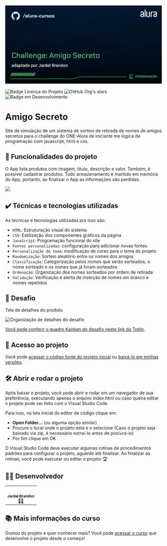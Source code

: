 
![Capa do Projeto](assets/capa-amigo_secreto-jardel.png)

![Badge Licença do Projeto](https://img.shields.io/github/license/alura-cursos/android-com-kotlin-personalizando-ui)
![GitHub Org's stars](https://img.shields.io/github/stars/camilafernanda?style=social)
![Badge em Desenvolvimento](http://img.shields.io/static/v1?label=STATUS&message=EM%20DESENVOLVIMENTO&color=GREEN&style=for-the-badge)

# Amigo Secreto

Site de simulação de um sistema de sorteio de retirada de nomes de amigos secretos para o challenge do ONE-Alura de iniciante me lógica de programação com javascript, html e css.

## 🔨 Funcionalidades do projeto

O App lista produtos com imagem, título, descrição e valor. Também, é possível cadastrar produtos. Todo armazenamento é mantido em memória do App, portanto, ao finalizar o App as informações são perdidas.

![](assets/challenge-amigo_secreto-jardel.gif)

## ✔️ Técnicas e tecnologias utilizadas

As técnicas e tecnologias utilizadas pra isso são:

- `HTML`: Estruturação visual do sistema
- `CSS`: Estilização dos componentes gráficos da página
- `JavaScript`: Programação funcional do site
- `Fontes personalizadas`: configuração para adicionar novas fontes
- `Personalização de tema`: modificação de cores para o tema do projeto
- `Randomização`: Sorteio aleatório entre os nomes dos amigos
- `Classificação`: Categorização pelos nomes que serão sorteados, o nome sorteado e os nomes que já foram sorteados
- `Ordenação`: Organização dos nomes sorteados por ordem de retirada
- `Validação`: Verificação e alerta de inserção de nomes em branco e nomes repetidos 

## 🎯 Desafio

Tela de detalhes do produto

![Organização de detalhes do desafio](assets/challenge-amigo_secreto-trello.gif)

[Você pode conferir o quadro Kanban do desafio neste link do Trello](https://trello.com/b/pKFrkRfb/trello-challenge-amigo-secreto-pt#).

## 📁 Acesso ao projeto

Você pode [acessar o código fonte do projeto inicial](https://github.com/Oracle-Next-Education/challenge-amigo-secreto_pt) ou [baixá-lo em minhas versões](https://github.com/alura-cursos/android-com-kotlin-personalizando-ui/archive/refs/heads/projeto-inicial.zip).

## 🛠️ Abrir e rodar o projeto

Após baixar o projeto, você pode abrir e rodar em um navegador de sua preferência, executando apenas o arquivo index.html ou caso queira editar o projeto pode ser feito com o Visual Studio Code.

Para isso, na tela inicial do editor de código clique em:

- **Open Folder...** (ou alguma opção similar)
- Procure o local onde o projeto está e o selecione (Caso o projeto seja baixado via zip, é necessário extraí-lo antes de procurá-lo)
- Por fim clique em OK

O Visual Studio Code deve executar algumas rotinas de procedimentos padrões para configurar o projeto, aguarde até finalizar. Ao finalizar as rotinas, você pode executar ou editar o projeto 🏆 

## 👨‍💻 Desenvolvedor

<table>
  <tr>
    <td align="center"><a href="https://github.com/JardelBrandon"><img style="border-radius: 50%;" src="https://avatars.githubusercontent.com/u/25730081?v=4" width="100px;" alt=""/><br /><sub><b>Jardel Brandon</b></sub></a><br /><a href="https://github.com/JardelBrandon" title="Jardel">👨‍🚀</a></td>
  </tr>
</table>

## 📚 Mais informações do curso

Gostou do projeto e quer conhecer mais? Você pode [acessar o curso](https://cursos.alura.com.br/course/logica-programacao-challenge-amigo-secreto) que desenvolve o projeto desde o começo!

